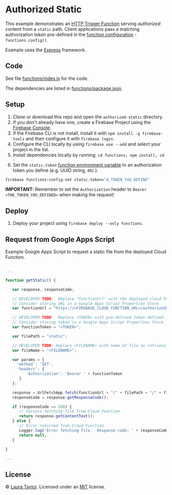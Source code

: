 # Authorized Static

This example demonstrates an [HTTP Trigger Function](https://firebase.google.com/docs/functions/http-events) serving *authorized* content from a `static` path.  Client applications pass a matching authorization token pre-defined in the [function configuration](https://firebase.google.com/docs/functions/config-env) - `functions.config()`.  

Example uses the [Express](https://expressjs.com/) framework.

## Code

See file [functions/index.js](functions/index.js) for the code.

The dependencies are listed in [functions/package.json](functions/package.json).

## Setup

1. Clone or download this repo and open the `authorized-static` directory.
1. If you don't already have one, create a Firebase Project using the [Firebase Console](https://console.firebase.google.com).
1. If the Firebase CLI is not install, install it with `npm install -g firebase-tools` and then configure it with `firebase login`.
1. Configure the CLI locally by using `firebase use --add` and select your project in the list.
1. Install dependencies locally by running: `cd functions; npm install; cd -`
1. Set the `static.token` [function environment variable](https://firebase.google.com/docs/functions/config-env) to an authorization token you define (e.g. UUID string, etc.).
```bash
firebase functions:config:set static.token="A_TOKEN_YOU_DEFINE"
```

**IMPORTANT:**  Remember to set the `Authorization` header to `Bearer <THE_TOKEN_YOU_DEFINED>` when making the request!


## Deploy

1. Deploy your project using `firebase deploy --only functions`.


## Request from Google Apps Script


Example Google Apps Script to request a static file from the deployed Cloud Function.

```js

...

function getStatic() {

   var response, responseCode;

   // DEVELOPER TODO:  Replace "functionUrl" with the deployed Cloud Function URL from the Firebase Console
   // Consider storing URL in a Google Apps Script Properties Store
   var functionUrl = "https://<FIREBASE_CLOUD_FUNCTION_URL>/authorizedStatic";

   // DEVELOPER TODO:  Replace <TOKEN> with pre-defined token defined in the Cloud Function configuration
   // Consider storing token in a Google Apps Script Properties Store
   var functionToken = "<TOKEN>";

   var filePath = "static";

   // DEVELOPER TODO: Replace <FILENAME> with name of file to retrieve from Cloud Function e.g. "myconfig.yml"
   var fileName = "<FILENAME>";

   var params = {
     'method': 'GET',
     'headers': {
         'Authorization': 'Bearer ' + functionToken
      }
   };

   response = UrlFetchApp.fetch(functionUrl + "/" + filePath + "/" + fileName, params);
   responseCode = response.getResponseCode();

   if (responseCode == 200) {
      // Success fetching file from Cloud Function
      return response.getContentText();
   } else {
      // Error returned from Cloud Function
      Logger.log('Error fetching file.  Response code: ' + responseCode);
      return null;
   }

}

...

```


 ## License

 © [Laura Taylor](https://github.com/techstreams). Licensed under an [MIT](../LICENSE) license.
